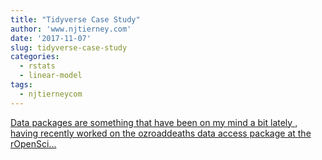 ```yaml
---
title: "Tidyverse Case Study"
author: 'www.njtierney.com'
date: '2017-11-07'
slug: tidyverse-case-study
categories:
  - rstats
  - linear-model
tags:
  - njtierneycom
---
```


[Data packages are something that have been on my mind a bit lately , having recently worked on the ozroaddeaths data access package at the rOpenSci...<click to read more>](https://www.njtierney.com/post/2017/11/07/tidyverse-billboard/)

